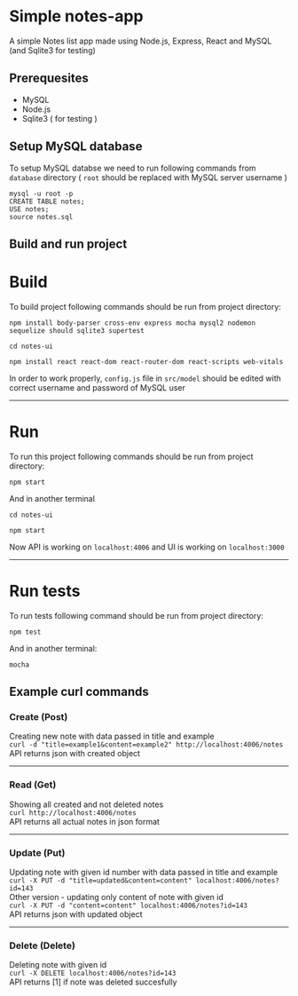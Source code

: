 # Simple notes-app
A simple Notes list app made using Node.js, Express, React and MySQL (and Sqlite3 for testing)


## Prerequesites
* MySQL
* Node.js
* Sqlite3 ( for testing )

## Setup MySQL database
To setup MySQL databse we need to run following commands from `database` directory ( `root` should be replaced with MySQL server username )
```
mysql -u root -p
CREATE TABLE notes;
USE notes;
source notes.sql
```
## Build and run project
# Build
To build project following commands should be run from project directory:
```
npm install body-parser cross-env express mocha mysql2 nodemon sequelize should sqlite3 supertest

cd notes-ui

npm install react react-dom react-router-dom react-scripts web-vitals
```
In order to work properly, `config.js` file in `src/model` should be edited with correct username and password of MySQL user  
***
# Run
To run this project following commands should be run from project directory:
```
npm start
```
And in another terminal
```
cd notes-ui

npm start
```
Now API is working on `localhost:4006` and UI is working on `localhost:3000`
***
# Run tests
To run tests following command should be run from project directory:
```
npm test
```
And in another terminal:

```
mocha
```
## Example curl commands

### Create (Post)
Creating new note with data passed in title and example  
`curl -d "title=example1&content=example2" http://localhost:4006/notes`  
API returns json with created object
***
### Read (Get)
Showing all created and not deleted notes  
`curl http://localhost:4006/notes`  
API returns all actual notes in json format
***
### Update (Put)
Updating note with given id number with data passed in title and example  
`curl -X PUT -d "title=updated&content=content" localhost:4006/notes?id=143`  
Other version - updating only content of note with given id  
`curl -X PUT -d "content=content" localhost:4006/notes?id=143`  
API returns json with updated object
***
### Delete (Delete)
Deleting note with given id  
`curl -X DELETE localhost:4006/notes?id=143`  
API returns [1] if note was deleted succesfully
